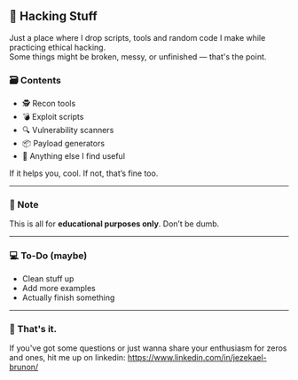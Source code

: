 ## 🧪 Hacking Stuff

Just a place where I drop scripts, tools and random code I make while practicing ethical hacking.  
Some things might be broken, messy, or unfinished — that's the point.

### 🗃️ Contents

- 🕵️ Recon tools  
- 💣 Exploit scripts  
- 🔍 Vulnerability scanners  
- 📦 Payload generators  
- 📁 Anything else I find useful  

If it helps you, cool. If not, that’s fine too.

---

### 📎 Note

This is all for **educational purposes only**. Don’t be dumb.

---

### 💻 To-Do (maybe)

- Clean stuff up  
- Add more examples  
- Actually finish something  

---

### 🧃 That's it.
If you've got some questions or just wanna share your enthusiasm for zeros and ones, hit me up on linkedin: https://www.linkedin.com/in/jezekael-brunon/
